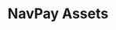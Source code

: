 ---
iconSrc: "/images/icons/icon_pack_purple-beekart.png"
title: "NavPay Assets"
subtext: "Download NavPay Assets"
downloadUrl: "http://bit.ly/navpay-05-2018"
---